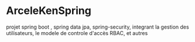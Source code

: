 # ArceleKenSpring
projet spring boot , spring data jpa, spring-security, integrant la gestion des utilisateurs, le modele de controle d'accès RBAC, et autres 

